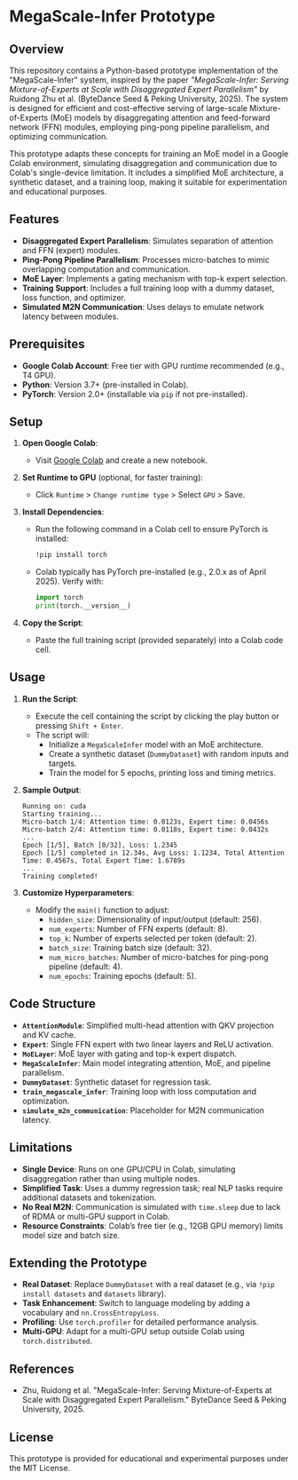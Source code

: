 # MegaScale-Infer Prototype

## Overview

This repository contains a Python-based prototype implementation of the "MegaScale-Infer" system, inspired by the paper *"MegaScale-Infer: Serving Mixture-of-Experts at Scale with Disaggregated Expert Parallelism"* by Ruidong Zhu et al. (ByteDance Seed & Peking University, 2025). The system is designed for efficient and cost-effective serving of large-scale Mixture-of-Experts (MoE) models by disaggregating attention and feed-forward network (FFN) modules, employing ping-pong pipeline parallelism, and optimizing communication. 

This prototype adapts these concepts for training an MoE model in a Google Colab environment, simulating disaggregation and communication due to Colab's single-device limitation. It includes a simplified MoE architecture, a synthetic dataset, and a training loop, making it suitable for experimentation and educational purposes.

## Features

- **Disaggregated Expert Parallelism**: Simulates separation of attention and FFN (expert) modules.
- **Ping-Pong Pipeline Parallelism**: Processes micro-batches to mimic overlapping computation and communication.
- **MoE Layer**: Implements a gating mechanism with top-k expert selection.
- **Training Support**: Includes a full training loop with a dummy dataset, loss function, and optimizer.
- **Simulated M2N Communication**: Uses delays to emulate network latency between modules.

## Prerequisites

- **Google Colab Account**: Free tier with GPU runtime recommended (e.g., T4 GPU).
- **Python**: Version 3.7+ (pre-installed in Colab).
- **PyTorch**: Version 2.0+ (installable via `pip` if not pre-installed).

## Setup

1. **Open Google Colab**:
   - Visit [Google Colab](https://colab.research.google.com/) and create a new notebook.

2. **Set Runtime to GPU** (optional, for faster training):
   - Click `Runtime` > `Change runtime type` > Select `GPU` > Save.

3. **Install Dependencies**:
   - Run the following command in a Colab cell to ensure PyTorch is installed:
     ```bash
     !pip install torch
     ```
   - Colab typically has PyTorch pre-installed (e.g., 2.0.x as of April 2025). Verify with:
     ```python
     import torch
     print(torch.__version__)
     ```

4. **Copy the Script**:
   - Paste the full training script (provided separately) into a Colab code cell.

## Usage

1. **Run the Script**:
   - Execute the cell containing the script by clicking the play button or pressing `Shift + Enter`.
   - The script will:
     - Initialize a `MegaScaleInfer` model with an MoE architecture.
     - Create a synthetic dataset (`DummyDataset`) with random inputs and targets.
     - Train the model for 5 epochs, printing loss and timing metrics.

2. **Sample Output**:
   ```
   Running on: cuda
   Starting training...
   Micro-batch 1/4: Attention time: 0.0123s, Expert time: 0.0456s
   Micro-batch 2/4: Attention time: 0.0118s, Expert time: 0.0432s
   ...
   Epoch [1/5], Batch [0/32], Loss: 1.2345
   Epoch [1/5] completed in 12.34s, Avg Loss: 1.1234, Total Attention Time: 0.4567s, Total Expert Time: 1.6789s
   ...
   Training completed!
   ```

3. **Customize Hyperparameters**:
   - Modify the `main()` function to adjust:
     - `hidden_size`: Dimensionality of input/output (default: 256).
     - `num_experts`: Number of FFN experts (default: 8).
     - `top_k`: Number of experts selected per token (default: 2).
     - `batch_size`: Training batch size (default: 32).
     - `num_micro_batches`: Number of micro-batches for ping-pong pipeline (default: 4).
     - `num_epochs`: Training epochs (default: 5).

## Code Structure

- **`AttentionModule`**: Simplified multi-head attention with QKV projection and KV cache.
- **`Expert`**: Single FFN expert with two linear layers and ReLU activation.
- **`MoELayer`**: MoE layer with gating and top-k expert dispatch.
- **`MegaScaleInfer`**: Main model integrating attention, MoE, and pipeline parallelism.
- **`DummyDataset`**: Synthetic dataset for regression task.
- **`train_megascale_infer`**: Training loop with loss computation and optimization.
- **`simulate_m2n_communication`**: Placeholder for M2N communication latency.

## Limitations

- **Single Device**: Runs on one GPU/CPU in Colab, simulating disaggregation rather than using multiple nodes.
- **Simplified Task**: Uses a dummy regression task; real NLP tasks require additional datasets and tokenization.
- **No Real M2N**: Communication is simulated with `time.sleep` due to lack of RDMA or multi-GPU support in Colab.
- **Resource Constraints**: Colab’s free tier (e.g., 12GB GPU memory) limits model size and batch size.

## Extending the Prototype

- **Real Dataset**: Replace `DummyDataset` with a real dataset (e.g., via `!pip install datasets` and `datasets` library).
- **Task Enhancement**: Switch to language modeling by adding a vocabulary and `nn.CrossEntropyLoss`.
- **Profiling**: Use `torch.profiler` for detailed performance analysis.
- **Multi-GPU**: Adapt for a multi-GPU setup outside Colab using `torch.distributed`.

## References

- Zhu, Ruidong et al. "MegaScale-Infer: Serving Mixture-of-Experts at Scale with Disaggregated Expert Parallelism." ByteDance Seed & Peking University, 2025.

## License

This prototype is provided for educational and experimental purposes under the MIT License.

